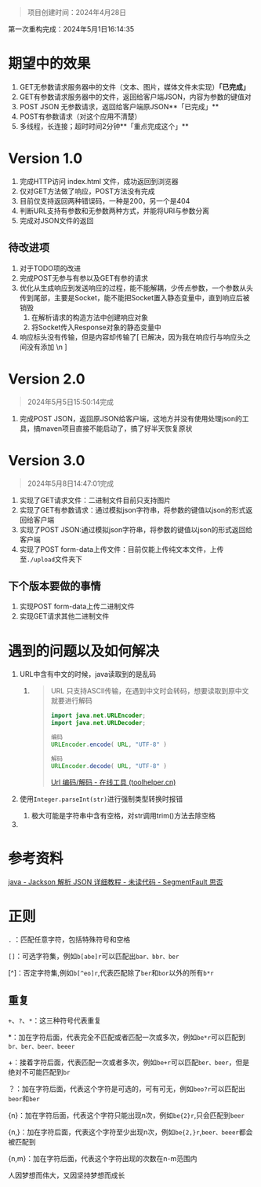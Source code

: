 >  项目创建时间：2024年4月28日

第一次重构完成：2024年5月1日16:14:35

# 期望中的效果

1. GET无参数请求服务器中的文件（文本、图片，媒体文件未实现）**「已完成」**
2. GET有参数请求服务器中的文件，返回给客户端JSON，内容为参数的键值对
3. POST JSON 无参数请求，返回给客户端原JSON**「已完成」**
4. POST有参数请求（对这个应用不清楚）
5. 多线程，长连接；超时时间2分钟**「重点完成这个」**

# Version 1.0

1. 完成HTTP访问 index.html 文件，成功返回到浏览器
2. 仅对GET方法做了响应，POST方法没有完成
3. 目前仅支持返回两种错误码，一种是200，另一个是404
4. 判断URL支持有参数和无参数两种方式，并能将URI与参数分离
5. 完成对JSON文件的返回

## 待改进项

1. 对于TODO项的改进
2. 完成POST无参与有参以及GET有参的请求
3. 优化从生成响应到发送响应的过程，能不能解耦，少传点参数，一个参数从头传到尾部，主要是Socket，能不能把Socket置入静态变量中，直到响应后被销毁
   1. 在解析请求的构造方法中创建响应对象
   2. 将Socket传入Response对象的静态变量中
4. 响应标头没有传输，但是内容却传输了[ 已解决，因为我在响应行与响应头之间没有添加 \n ]

# Version 2.0

> 2024年5月5日15:50:14完成

1. 完成POST JSON，返回原JSON给客户端，这地方并没有使用处理json的工具，搞maven项目直接不能启动了，搞了好半天恢复原状

# Version 3.0

> 2024年5月8日14:47:01完成

1. 实现了GET请求文件：二进制文件目前只支持图片
2. 实现了GET有参数请求：通过模拟json字符串，将参数的键值以json的形式返回给客户端
3. 实现了POST JSON:通过模拟json字符串，将参数的键值以json的形式返回给客户端
4. 实现了POST form-data上传文件：目前仅能上传纯文本文件，上传至`./upload`文件夹下

## 下个版本要做的事情

1. 实现POST form-data上传二进制文件
2. 实现GET请求其他二进制文件

# 遇到的问题以及如何解决

1. URL中含有中文的时候，java读取到的是乱码

   1. > URL 只支持ASCII传输，在遇到中文时会转码，想要读取到原中文就要进行解码
      >
      > ```java
      > import java.net.URLEncoder;
      > import java.net.URLDecoder;
      > 
      > 编码
      > URLEncoder.encode( URL, "UTF-8" )
      > 
      > 解码
      > URLEncoder.decode( URL, "UTF-8" )  
      > ```
      >
      > 
      >
      > [Url 编码/解码 - 在线工具 (toolhelper.cn)](https://www.toolhelper.cn/EncodeDecode/Url?type=2)

2. 使用`Integer.parseInt(str)`进行强制类型转换时报错
   1. 极大可能是字符串中含有空格，对str调用trim()方法去除空格
3. 

# 参考资料

[java - Jackson 解析 JSON 详细教程 - 未读代码 - SegmentFault 思否](https://segmentfault.com/a/1190000042206324)

# 正则

`.` ：匹配任意字符，包括特殊符号和空格

`[]`：可选字符集，例如`b[abe]r`可以匹配出`bar、bbr、ber`

[^]：否定字符集,例如`b[^eo]r`,代表匹配除了`ber`和`bor`以外的所有`b*r`

## 重复

`+`、`?`、`*`：这三种符号代表重复

*：加在字符后面，代表完全不匹配或者匹配一次或多次，例如`be*r`可以匹配到`br、ber、beer、beeer`

+：接着字符后面，代表匹配一次或者多次，例如`be+r`可以匹配`ber、beer`，但是绝对不可能匹配到`br`

？：加在字符后面，代表这个字符是可选的，可有可无，例如`beo?r`可以匹配出`beor`和`ber`

{n}：加在字符后面，代表这个字符只能出现n次，例如`be{2}r`,只会匹配到`beer`

{n,}：加在字符后面，代表这个字符至少出现n次，例如`be{2,}r`,`beer、beeer`都会被匹配到

{n,m}：加在字符后面，代表这个字符出现的次数在n-m范围内



























































人因梦想而伟大，又因坚持梦想而成长
